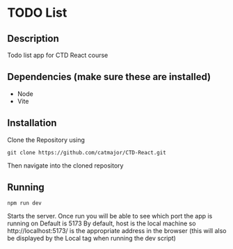 # TODO List
## Description
Todo list app for CTD React course
## Dependencies (make sure these are installed)
 - Node
 - Vite
## Installation
Clone the Repository using 
```
git clone https://github.com/catmajor/CTD-React.git
```
Then navigate into the cloned repository
## Running
```
npm run dev
```
Starts the server. Once run you will be able to see which port the app is running on
Default is 5173
By default, host is the local machine so
http://localhost:5173/
is the appropriate address in the browser
(this will also be displayed by the Local tag when running the dev script)
